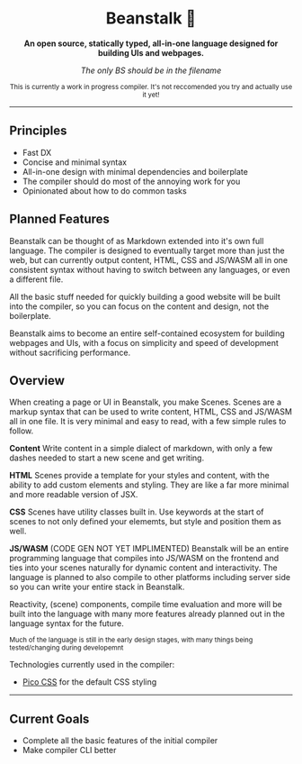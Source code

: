 <div align="center">

  <h1>Beanstalk 🌱</h1>

  <p>
    <strong>An open source, statically typed, all-in-one language designed for building UIs and webpages.</strong>
  </p>

  *The only BS should be in the filename*

  <sub>This is currently a work in progress compiler. It's not reccomended you try and actually use it yet!</sub>

</div>

---

## Principles
  - Fast DX
  - Concise and minimal syntax
  - All-in-one design with minimal dependencies and boilerplate
  - The compiler should do most of the annoying work for you
  - Opinionated about how to do common tasks

## Planned Features
Beanstalk can be thought of as Markdown extended into it's own full language. The compiler is designed to eventually target more than just the web, but can currently output content, HTML, CSS and JS/WASM all in one consistent syntax without having to switch between any languages, or even a different file.

All the basic stuff needed for quickly building a good website will be built into the compiler, so you can focus on the content and design, not the boilerplate. 

Beanstalk aims to become an entire self-contained ecosystem for building webpages and UIs, with a focus on simplicity and speed of development without sacrificing performance.

## Overview
When creating a page or UI in Beanstalk, you make Scenes. Scenes are a markup syntax that can be used to write content, HTML, CSS and JS/WASM all in one file. It is very minimal and easy to read, with a few simple rules to follow.

**Content**
Write content in a simple dialect of markdown, with only a few dashes needed to start a new scene and get writing.

**HTML**
Scenes provide a template for your styles and content, with the ability to add custom elements and styling. They are like a far more minimal and more readable version of JSX.

**CSS**
Scenes have utility classes built in. Use keywords at the start of scenes to not only defined your elememts, but style and position them as well.

**JS/WASM**
(CODE GEN NOT YET IMPLIMENTED) Beanstalk will be an entire programming language that compiles into JS/WASM on the frontend and ties into your scenes naturally for dynamic content and interactivity. The language is planned to also compile to other platforms including server side so you can write your entire stack in Beanstalk.

Reactivity, (scene) components, compile time evaluation and more will be built into the language with many more features already planned out in the language syntax for the future.

<sub>Much of the language is still in the early design stages, with many things being tested/changing during developemnt</sub>

Technologies currently used in the compiler:
- [Pico CSS](https://picocss.com/) for the default CSS styling

---

## Current Goals
  - Complete all the basic features of the initial compiler
  - Make compiler CLI better
